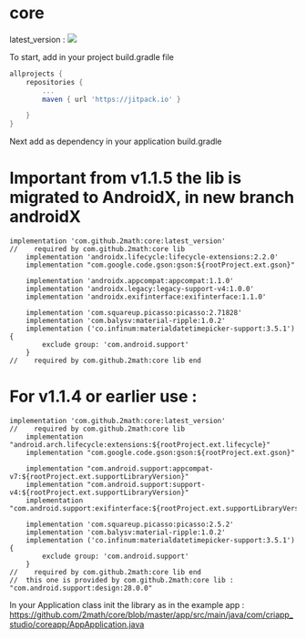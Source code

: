 # core

latest_version : [![](https://jitpack.io/v/2math/core.svg)](https://jitpack.io/#2math/core)

To start, add in your project build.gradle file 
```gradle
allprojects {
    repositories {
        ...
        maven { url 'https://jitpack.io' }

    }
}
```

Next add as dependency in your application build.gradle

# Important from v1.1.5 the lib is migrated to AndroidX, in new branch androidX

```
implementation 'com.github.2math:core:latest_version'
//    required by com.github.2math:core lib
    implementation 'androidx.lifecycle:lifecycle-extensions:2.2.0'
    implementation "com.google.code.gson:gson:${rootProject.ext.gson}"

    implementation 'androidx.appcompat:appcompat:1.1.0'
    implementation 'androidx.legacy:legacy-support-v4:1.0.0'
    implementation 'androidx.exifinterface:exifinterface:1.1.0'

    implementation 'com.squareup.picasso:picasso:2.71828'
    implementation 'com.balysv:material-ripple:1.0.2'
    implementation ('co.infinum:materialdatetimepicker-support:3.5.1') {
        exclude group: 'com.android.support'
    }
//    required by com.github.2math:core lib end
```

# For v1.1.4 or earlier use :

```
implementation 'com.github.2math:core:latest_version'
//    required by com.github.2math:core lib
    implementation "android.arch.lifecycle:extensions:${rootProject.ext.lifecycle}"
    implementation "com.google.code.gson:gson:${rootProject.ext.gson}"

    implementation "com.android.support:appcompat-v7:${rootProject.ext.supportLibraryVersion}"
    implementation "com.android.support:support-v4:${rootProject.ext.supportLibraryVersion}"
    implementation "com.android.support:exifinterface:${rootProject.ext.supportLibraryVersion}"

    implementation 'com.squareup.picasso:picasso:2.5.2'
    implementation 'com.balysv:material-ripple:1.0.2'
    implementation ('co.infinum:materialdatetimepicker-support:3.5.1') {
        exclude group: 'com.android.support'
    }
//    required by com.github.2math:core lib end
//  this one is provided by com.github.2math:core lib : "com.android.support:design:28.0.0"
```

In your Application class init the library as in the example app :
https://github.com/2math/core/blob/master/app/src/main/java/com/criapp_studio/coreapp/AppApplication.java
